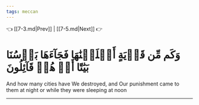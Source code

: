```yaml
---
tags: meccan
---
```


👈 [[7-3.md|Prev]] | [[7-5.md|Next]] 👉

# وَكَم مِّن قَرۡيَةٍ أَهۡلَكۡنَٰهَا فَجَآءَهَا بَأۡسُنَا بَيَٰتًا أَوۡ هُمۡ قَآئِلُونَ

And how many cities have We destroyed, and Our punishment came to them at night or while they were sleeping at noon

---

